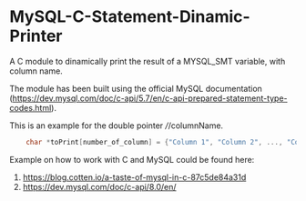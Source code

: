 # MySQL-C-Statement-Dinamic-Printer
A C module to dinamically print the result of a MYSQL_SMT variable, with column name.

The module has been built using the official MySQL documentation (https://dev.mysql.com/doc/c-api/5.7/en/c-api-prepared-statement-type-codes.html).

This is an example for the double pointer */*/columnName.

```c
	char *toPrint[number_of_column] = {"Column 1", "Column 2", ..., "Column n"};
```

Example on how to work with C and MySQL could be found here:

1. https://blog.cotten.io/a-taste-of-mysql-in-c-87c5de84a31d
2. https://dev.mysql.com/doc/c-api/8.0/en/
